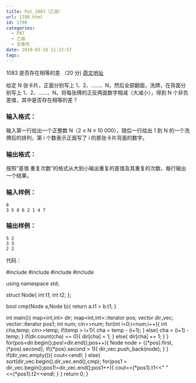 ```yaml
---
title: Pat_1083（乙级）
url: 1790.html
id: 1790
categories:
  - PAT
  - 乙级
  - 文章页
date: 2019-03-18 11:22:57
tags:
---
```


1083 是否存在相等的差 （20 分) [原文地址](https://pintia.cn/problem-sets/994805260223102976/problems/994805260780945408)

给定 N 张卡片，正面分别写上 1、2、……、N，然后全部翻面，洗牌，在背面分别写上 1、2、……、N。将每张牌的正反两面数字相减（大减小），得到 N 个非负差值，其中是否存在相等的差？

### 输入格式：

输入第一行给出一个正整数 N（2 ≤ N ≤ 10 000），随后一行给出 1 到 N 的一个洗牌后的排列，第 i 个数表示正面写了 i 的那张卡片背面的数字。

### 输出格式：

按照“差值 重复次数”的格式从大到小输出重复的差值及其重复的次数，每行输出一个结果。

### 输入样例：

    8
    3 5 8 6 2 1 4 7
    

### 输出样例：

    5 2
    3 3
    2 2

代码：

#include<iostream>
#include<map>
#include<vector>
#include<algorithm>

using namespace std;

struct Node{
    int t1;
    int t2;
};

bool cmp(Node a,Node b){
    return a.t1 > b.t1;
}

int main(){
    map<int,int> dir;
    map<int,int>::iterator pos;
    vector<Node> dir_vec;
    vector<Node>::iterator pos1;
    int num;
    cin>>num;
    for(int i=0;i<num;i++){
        int cha,temp;
        cin>>temp;
        if(temp > i+1){
            cha = temp - (i+1);
        }
        else{
            cha = (i+1) - temp;
        }
        if(dir.count(cha) == 0){
            dir\[cha\] = 1;
        }
        else{
            dir\[cha\] += 1;
        }
    }
    for(pos=dir.begin();pos!=dir.end();pos++){
        Node node = {(\*pos).first,(\*pos).second};
        if((*pos).second > 1){
            dir\_vec.push\_back(node);
        }
    }
    if(dir_vec.empty()){
        cout<<endl;
    }
    else{
       sort(dir\_vec.begin(),dir\_vec.end(),cmp);
        for(pos1 = dir\_vec.begin();pos1!=dir\_vec.end();pos1++){
            cout<<(\*pos1).t1<<" "<<(\*pos1).t2<<endl;
        }
    }
    return 0;
}